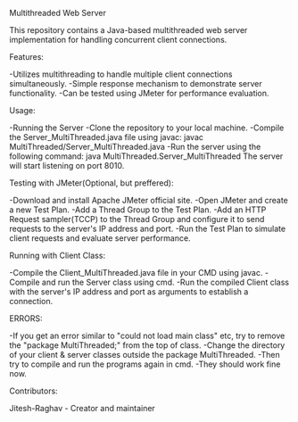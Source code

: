 Multithreaded Web Server


This repository contains a Java-based multithreaded web server implementation for handling concurrent client connections.

Features:

-Utilizes multithreading to handle multiple client connections simultaneously.
-Simple response mechanism to demonstrate server functionality.
-Can be tested using JMeter for performance evaluation.

Usage:

-Running the Server
-Clone the repository to your local machine.
-Compile the Server_MultiThreaded.java file using javac:
javac MultiThreaded/Server_MultiThreaded.java
-Run the server using the following command:
java MultiThreaded.Server_MultiThreaded
The server will start listening on port 8010.

Testing with JMeter(Optional, but preffered):

-Download and install Apache JMeter official site.
-Open JMeter and create a new Test Plan.
-Add a Thread Group to the Test Plan.
-Add an HTTP Request sampler(TCCP) to the Thread Group and configure it to send requests to the server's IP address and port.
-Run the Test Plan to simulate client requests and evaluate server performance.

Running with Client Class:

-Compile the Client_MultiThreaded.java file in your CMD using javac.
-Compile and run the Server class using cmd.
-Run the compiled Client class with the server's IP address and port as arguments to establish a connection.

ERRORS:

-If you get an error similar to "could not load main class" etc, try to remove the "package MultiThreaded;" from the top of class.
-Change the directory of your client & server classes outside the package MultiThreaded.
-Then try to compile and run the programs again in cmd.
-They should work fine now.

Contributors:

Jitesh-Raghav - Creator and maintainer
